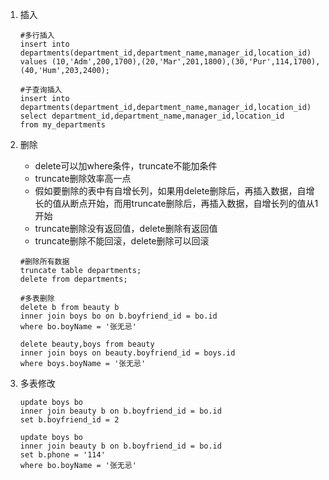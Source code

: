 1. 插入

   ~~~mysql
   #多行插入
   insert into departments(department_id,department_name,manager_id,location_id) 
   values (10,'Adm',200,1700),(20,'Mar',201,1800),(30,'Pur',114,1700),(40,'Hum',203,2400);
   
   #子查询插入
   insert into departments(department_id,department_name,manager_id,location_id) 
   select department_id,department_name,manager_id,location_id
   from my_departments
   ~~~

   

2. 删除

   * delete可以加where条件，truncate不能加条件
   * truncate删除效率高一点
   * 假如要删除的表中有自增长列，如果用delete删除后，再插入数据，自增长的值从断点开始，而用truncate删除后，再插入数据，自增长列的值从1开始
   * truncate删除没有返回值，delete删除有返回值
   * truncate删除不能回滚，delete删除可以回滚

   ~~~mysql
   #删除所有数据
   truncate table departments;
   delete from departments;
   
   #多表删除
   delete b from beauty b
   inner join boys bo on b.boyfriend_id = bo.id
   where bo.boyName = '张无忌'
   
   delete beauty,boys from beauty
   inner join boys on beauty.boyfriend_id = boys.id
   where boys.boyName = '张无忌'
   ~~~

3. 多表修改

   ~~~mysql
   update boys bo
   inner join beauty b on b.boyfriend_id = bo.id
   set b.boyfriend_id = 2
   
   update boys bo
   inner join beauty b on b.boyfriend_id = bo.id
   set b.phone = '114'
   where bo.boyName = '张无忌'
   
   ~~~

   